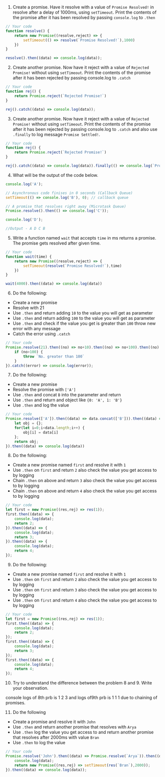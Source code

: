 1. Create a promise. Have it resolve with a value of `Promise Resolved!` in resolve after a delay of 1000ms, using `setTimeout`. Print the contents of the promise after it has been resolved by passing `console.log` to `.then`

```js
// Your code
function resolve() {
    return new Promise((resolve,reject) => {
        setTimeout(() => resolve(`Promise Resolved!`),1000)
    })
}

resolve().then((data) => console.log(data));
```

2. Create another promise. Now have it reject with a value of `Rejected Promise!` without using `setTimeout`. Print the contents of the promise after it has been rejected by passing console.log to `.catch`

```js
// Your code
function rej() {
    return Promise.reject(`Rejected Promise!`)
}

rej().catch((data) => console.log(data));
```

3. Create another promise. Now have it reject with a value of `Rejected Promise!` without using `setTimeout`. Print the contents of the promise after it has been rejected by passing console.log to `.catch` and also use `.finally` to log message `Promise Settled!`.

```js
// Your code
function rej() {
    return Promise.reject(`Rejected Promise!`)
}

rej().catch((data) => console.log(data)).finally(() => console.log(`Promise Settled!`));
```

4. What will be the output of the code below.

```js
console.log('A');

// Asynchronous code finises in 0 seconds (Callback Queue)
setTimeout(() => console.log('B'), 0); // callback queue

// A promise that resolves right away (Microtask Queue)
Promise.resolve().then(() => console.log('C'));

console.log('D');

//Output - A D C B
```

5. Write a function named `wait` that accepts `time` in ms returns a promise. The promise gets resolved after given time.

```js
// Your code
function wait(time) {
    return new Promise((resolve,reject) => {
        setTimeout(resolve(`Promise Resolved!`),time)
    })
}

wait(4000).then((data) => console.log(data))
```

6. Do the following:

- Create a new promise
- Resolve with 21
- Use `.then` and return adding `10` to the value you will get as parameter
- Use `.then` and return adding `100` to the value you will get as parameter
- Use `.then` and check if the value you get is greater than `100` throw new error with any message
- Catch the error using `.catch`

```js
// Your code
Promise.resolve(21).then((no) => no+10).then((no) => no+100).then((no) => {
    if (no>100) {
        throw `No. greater than 100`
    }
}).catch((error) => console.log(error));
```

7. Do the following:

- Create a new promise
- Resolve the promise with `['A']`
- Use `.then` and concat `B` into the parameter and return
- Use `.then` and return and object like `{0: 'A', 1: 'B'}`
- Use `.then` and log the value

```js
// Your code
Promise.resolve(['A']).then((data) => data.concat(['B'])).then((data) => {
    let obj = {};
    for(let i=0;i<data.length;i++) {
        obj[i] = data[i]
    };
    return obj;
}).then((data) => console.log(data))
```

8. Do the following:

- Create a new promise named `first` and resolve it with `1`
- Use `.then` on `first` and return `2` also check the value you get access to by logging
- Chain `.then` on above and return `3` also check the value you get access to by logging
- Chain `.then` on above and return `4` also check the value you get access to by logging

```js
// Your code
let first = new Promise((res,rej) => res(1));
first.then((data) => {
    console.log(data);
    return 2;
}).then((data) => {
    console.log(data);
    return 3;
}).then((data) => {
    console.log(data);
    return 4;
});
```

9. Do the following:

- Create a new promise named `first` and resolve it with `1`
- Use `.then` on `first` and return `2` also check the value you get access to by logging
- Use `.then` on `first` and return `3` also check the value you get access to by logging
- Use `.then` on `first` and return `4` also check the value you get access to by logging

```js
// Your code
let first = new Promise((res,rej) => res(1));
first.then((data) => {
    console.log(data);
    return 2;
});
first.then((data) => {
    console.log(data);
    return 3;
});
first.then((data) => {
    console.log(data);
    return 4;
});
```

10. Try to understand the difference between the problem 8 and 9. Write your observation.

console logs of 8th prb is 1 2 3 and logs of9th prb is 1 1 1 due to chaining of promises.

11. Do the following

- Create a promise and resolve it with `John`
- Use `.then` and return another promise that resolves with `Arya`
- Use `.then` log the value you get access to and return another promise that resolves after 2000ms with value `Bran`
- Use `.then` to log the value

```js
// Your code
Promise.resolve('John').then((data) => Promise.resolve(`Arya`)).then((data) => {
    console.log(data);
    return new Promise((res,rej) => setTimeout(res(`Bran`),2000));
}).then((data) => console.log(data));
```
